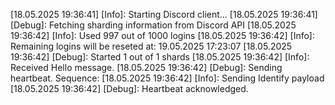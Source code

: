 [18.05.2025 19:36:41] [Info]: Starting Discord client...
[18.05.2025 19:36:41] [Debug]: Fetching sharding information from Discord API
[18.05.2025 19:36:42] [Info]: Used 997 out of 1000 logins
[18.05.2025 19:36:42] [Info]: Remaining logins will be reseted at: 19.05.2025 17:23:07
[18.05.2025 19:36:42] [Debug]: Started 1 out of 1 shards
[18.05.2025 19:36:42] [Info]: Received Hello message.
[18.05.2025 19:36:42] [Debug]: Sending heartbeat. Sequence: 
[18.05.2025 19:36:42] [Info]: Sending Identify payload
[18.05.2025 19:36:42] [Debug]: Heartbeat acknowledged.
